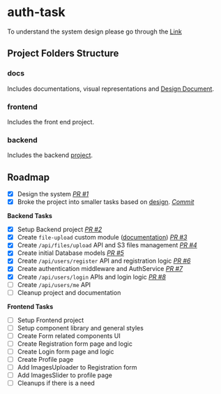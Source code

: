 # auth-task

To understand the system design please go through the [Link](./docs/DEISGN.md)

## Project Folders Structure

### docs

Includes documentations, visual representations and [Design Document](./docs/DEISGN.md).

### frontend

Includes the front end project.

### backend

Includes the backend [project](./backend/README.md).

## Roadmap

- [x] Design the system _[PR #1](https://github.com/rubenaprikyan/auth-task/pull/1)_
- [x] Broke the project into smaller tasks based on [design](./docs/DEISGN.md). _[Commit](https://github.com/rubenaprikyan/auth-task/commit/64014de75f23765052037df486e7c734dd73afda)_

**Backend Tasks**

- [x] Setup Backend project _[PR #2](https://github.com/rubenaprikyan/auth-task/pull/2)_
- [x] Create `file-upload` custom module ([documentation](./backend/src/modules/file-upload/README.md)) _[PR #3](https://github.com/rubenaprikyan/auth-task/pull/3)_
- [x] Create `/api/files/upload` API and S3 files management _[PR #4](https://github.com/rubenaprikyan/auth-task/pull/4)_
- [x] Create initial Database models _[PR #5](https://github.com/rubenaprikyan/auth-task/pull/5)_
- [x] Create `/api/users/register` API and registration logic _[PR #6](https://github.com/rubenaprikyan/auth-task/pull/6)_
- [x] Create authentication middleware and AuthService _[PR #7](https://github.com/rubenaprikyan/auth-task/pull/7)_
- [x] Create `/api/users/login` APIs and login logic _[PR #8](https://github.com/rubenaprikyan/auth-task/pull/8)_
- [ ] Create `/api/users/me` API
- [ ] Cleanup project and documentation

**Frontend Tasks**

- [ ] Setup Frontend project
- [ ] Setup component library and general styles
- [ ] Create Form related components UI
- [ ] Create Registration form page and logic
- [ ] Create Login form page and logic
- [ ] Create Profile page
- [ ] Add ImagesUploader to Registration form
- [ ] Add ImagesSlider to profile page
- [ ] Cleanups if there is a need
